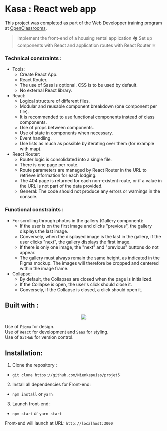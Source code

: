 # Kasa : React web app

This project was completed as part of the Web Developper training program at [OpenClassrooms](https://openclassrooms.com/fr/paths/899-developpeur-web).

> Implement the front-end of a housing rental application 🏘️
> Set up components with React and application routes with React Router ⚛️

### Technical constraints :

-   Tools:
    -   Create React App.
    -   React Router.
    -   The use of Sass is optional. CSS is to be used by default.
    -   No external React library.
-   React:
    -   Logical structure of different files.
    -   Modular and reusable component breakdown (one component per file).
    -   It is recommended to use functional components instead of class components.
    -   Use of props between components.
    -   Use of state in components when necessary.
    -   Event handling.
    -   Use lists as much as possible by iterating over them (for example with map).
-   React Router:
    -   Router logic is consolidated into a single file.
    -   There is one page per route.
    -   Route parameters are managed by React Router in the URL to retrieve information for each lodging.
    -   The 404 page is returned for each non-existent route, or if a value in the URL is not part of the data provided.
    -   General: The code should not produce any errors or warnings in the console.

### Functional constraints :

-   For scrolling through photos in the gallery (Gallery component):
    -   If the user is on the first image and clicks "previous", the gallery displays the last image.
    -   Conversely, when the displayed image is the last in the gallery, if the user clicks "next", the gallery displays the first image.
    -   If there is only one image, the "next" and "previous" buttons do not appear.
    -   The gallery must always remain the same height, as indicated in the Figma mockup. The images will therefore be cropped and centered within the image frame.
-   Collapse:
    -   By default, the Collapses are closed when the page is initialized.
    -   If the Collapse is open, the user's click should close it.
    -   Conversely, if the Collapse is closed, a click should open it.

## Built with :

<p align="center">
  <a href="https://skillicons.dev">
    <img src="https://skillicons.dev/icons?i=react,sass,figma,github,html,js,vscode" />
  </a>
</p>

Use of `Figma` for design.<br>
Use of `React` for development and `Saas` for styling.<br>
Use of `GitHub` for version control.<br>

## Installation:

1. Clone the repository :

-   `git clone https://github.com/Nienkepuiss/projet5`

2. Install all dependencies for Front-end:

-   `npm install` or `yarn`

3. Launch front-end:

-   `npm start` or `yarn start`

Front-end will launch at URL:
`http://localhost:3000`